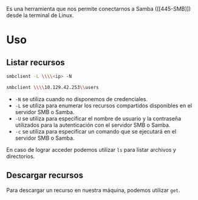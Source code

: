 Es una herramienta que nos permite conectarnos a Samba ([[445-SMB]]) desde la terminal de Linux.

# Uso

## Listar recursos

```bash
smbclient -L \\\\<ip> -N
```

```bash
smbclient \\\\10.129.42.253\\users
```

- `-N` se utiliza cuando no disponemos de credenciales.
- `-L` se utiliza para enumerar los recursos compartidos disponibles en el servidor SMB o Samba.
- `-U` se utiliza para especificar el nombre de usuario y la contraseña utilizados para la autenticación con el servidor SMB o Samba.
- `-c` se utiliza para especificar un comando que se ejecutará en el servidor SMB o Samba.

En caso de lograr acceder podemos utilizar `ls` para listar archivos y directorios.

## Descargar recursos

Para descargar un recurso en nuestra máquina, podemos utilizar `get`.